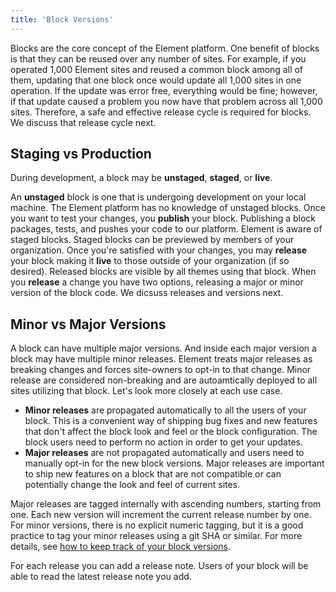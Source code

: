 ```yaml
---
title: 'Block Versions'
---
```


Blocks are the core concept of the Element platform. One benefit of blocks is that they can be reused over any number of sites. For example, if you operated 1,000 Element sites and reused a common block among all of them, updating that one block once would update all 1,000 sites in one operation. If the update was error free, everything would be fine; however, if that update caused a problem you now have that problem across all 1,000 sites. Therefore, a safe and effective release cycle is required for blocks. We discuss that release cycle next.

## Staging vs Production

During development, a block may be **unstaged**, **staged**, or **live**.

An **unstaged** block is one that is undergoing development on your local machine. The Element platform has no knowledge of unstaged blocks. Once you want to test your changes, you **publish** your block. Publishing a block packages, tests, and pushes your code to our platform. Element is aware of staged blocks. Staged blocks can be previewed by members of your organization. Once you're satisfied with your changes, you may **release** your block making it **live** to those outside of your organization (if so desired). Released blocks are visible by all themes using that block. When you **release** a change you have two options, releasing a major or minor version of the block code. We dicsuss releases and versions next.

## Minor vs Major Versions

A block can have multiple major versions. And inside each major version a block may have multiple minor releases. Element treats major releases as breaking changes and forces site-owners to opt-in to that change. Minor release are considered non-breaking and are autoamtically deployed to all sites utilizing that block. Let's look more closely at each use case.

- **Minor releases** are propagated automatically to all the users of your block. This is a convenient way of shipping bug fixes and new features that don't affect the block look and feel or the block configuration. The block users need to perform no action in order to get your updates.
- **Major releases** are not propagated automatically and users need to manually opt-in for the new block versions. Major releases are important to ship new features on a block that are not compatible or can potentially change the look and feel of current sites.

Major releases are tagged internally with ascending numbers, starting from one. Each new version will increment the current release number by one. For minor versions, there is no explicit numeric tagging, but it is a good practice to tag your minor releases using a git SHA or similar. For more details, see [how to keep track of your block versions](/how-to/track-block-versions).

For each release you can add a release note. Users of your block will be able to read the latest release note you add.
